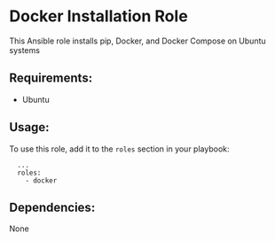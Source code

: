 # Docker Installation Role

This Ansible role installs pip, Docker, and Docker Compose on Ubuntu systems

## Requirements:

- Ubuntu

## Usage:

To use this role, add it to the `roles` section in your playbook:

```
  ...
  roles:
    - docker
```

## Dependencies:

None